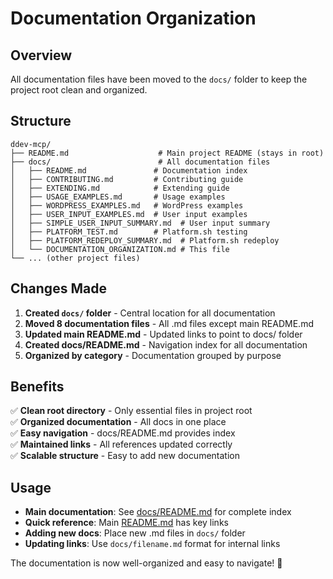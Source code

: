 # Documentation Organization

## Overview

All documentation files have been moved to the `docs/` folder to keep the project root clean and organized.

## Structure

```
ddev-mcp/
├── README.md                    # Main project README (stays in root)
├── docs/                        # All documentation files
│   ├── README.md               # Documentation index
│   ├── CONTRIBUTING.md         # Contributing guide
│   ├── EXTENDING.md            # Extending guide
│   ├── USAGE_EXAMPLES.md       # Usage examples
│   ├── WORDPRESS_EXAMPLES.md   # WordPress examples
│   ├── USER_INPUT_EXAMPLES.md  # User input examples
│   ├── SIMPLE_USER_INPUT_SUMMARY.md  # User input summary
│   ├── PLATFORM_TEST.md        # Platform.sh testing
│   ├── PLATFORM_REDEPLOY_SUMMARY.md  # Platform.sh redeploy
│   └── DOCUMENTATION_ORGANIZATION.md # This file
└── ... (other project files)
```

## Changes Made

1. **Created `docs/` folder** - Central location for all documentation
2. **Moved 8 documentation files** - All .md files except main README.md
3. **Updated main README.md** - Updated links to point to docs/ folder
4. **Created docs/README.md** - Navigation index for all documentation
5. **Organized by category** - Documentation grouped by purpose

## Benefits

✅ **Clean root directory** - Only essential files in project root  
✅ **Organized documentation** - All docs in one place  
✅ **Easy navigation** - docs/README.md provides index  
✅ **Maintained links** - All references updated correctly  
✅ **Scalable structure** - Easy to add new documentation  

## Usage

- **Main documentation**: See [docs/README.md](README.md) for complete index
- **Quick reference**: Main [README.md](../README.md) has key links
- **Adding new docs**: Place new .md files in `docs/` folder
- **Updating links**: Use `docs/filename.md` format for internal links

The documentation is now well-organized and easy to navigate! 🎉

